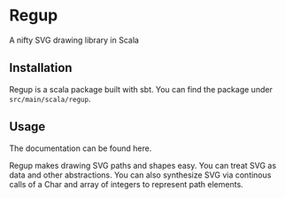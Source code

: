 # Regup

A nifty SVG drawing library in Scala

## Installation

Regup is a scala package built with sbt. You can find the package under `src/main/scala/regup`.

## Usage

The documentation can be found here.

Regup makes drawing SVG paths and shapes easy. You can treat SVG as data and other abstractions. You can also synthesize SVG via continous calls of a Char and array of integers to represent path elements.
